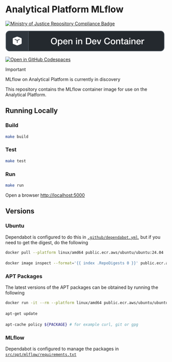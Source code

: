 # Analytical Platform MLflow

[![Ministry of Justice Repository Compliance Badge](https://github-community.service.justice.gov.uk/repository-standards/api/analytical-platform-mlflow/badge)](https://github-community.service.justice.gov.uk/repository-standards/analytical-platform-mlflow)

[![Open in Dev Container](https://raw.githubusercontent.com/ministryofjustice/.devcontainer/refs/heads/main/contrib/badge.svg)](https://vscode.dev/redirect?url=vscode://ms-vscode-remote.remote-containers/cloneInVolume?url=https://github.com/ministryofjustice/analytical-platform-mlflow)

[![Open in GitHub Codespaces](https://github.com/codespaces/badge.svg)](https://codespaces.new/ministryofjustice/analytical-platform-mlflow)

> [!IMPORTANT]
> MLflow on Analytical Platform is currently in discovery

This repository contains the MLflow container image for use on the Analytical Platform.

## Running Locally

### Build

```bash
make build
```

### Test

```bash
make test
```

### Run

```bash
make run
```

Open a browser <http://localhost:5000>

## Versions

### Ubuntu

Dependabot is configured to do this in [`.github/dependabot.yml`](.github/dependabot.yml), but if you need to get the digest, do the following

```bash
docker pull --platform linux/amd64 public.ecr.aws/ubuntu/ubuntu:24.04

docker image inspect --format='{{ index .RepoDigests 0 }}' public.ecr.aws/ubuntu/ubuntu:24.04
```

### APT Packages

The latest versions of the APT packages can be obtained by running the following

```bash
docker run -it --rm --platform linux/amd64 public.ecr.aws/ubuntu/ubuntu:24.04

apt-get update

apt-cache policy ${PACKAGE} # for example curl, git or gpg
```

### MLflow

Dependabot is configured to manage the packages in [`src/opt/mlflow/requirements.txt`](src/opt/analytical-platform/requirements.txt)
